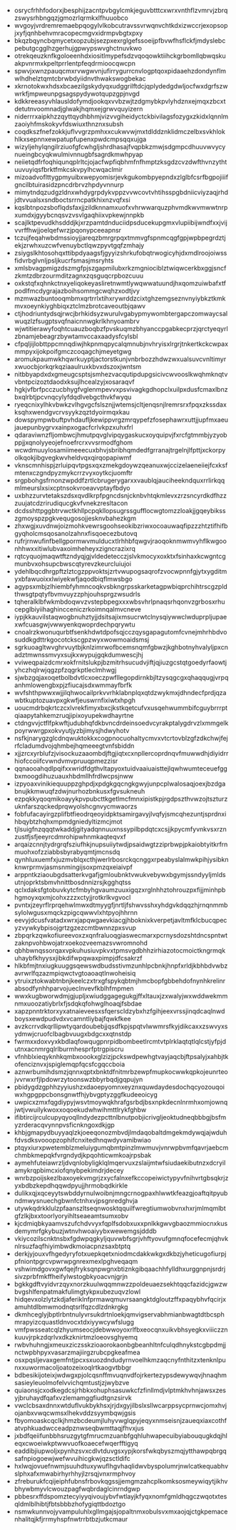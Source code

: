 * osrycfrhhfodorxjbesphijzacntpvbgylcmkjeguvbtttcxwrxvnthflzvmrvjzbrqzswysrhbngqzjgmozrlqrmkxlfhuuobco
* wvgoyjvrdremremaebpqogylvlkobcutravssvrwqnvchtkdxizwccrjexopsopjxyfjqnhbehvmracopecmgvxidrmpvbgtxpxy
* bkqzbqyncbqmycetxopzubjsezpxexrglgefssoeijpfbvwfhsflckfjmdyslebcpebutgcgglhzgerhujgpwypswvghctnuvkwo
* otrekqeuzknfkgoloeenhdxiositlmypefsdzvqoqowktiihckgrbomllqbwqskuakpvnrmxkpeltprrlentpfeqdrmioocqwcpn
* spwvjxwnzpauqcmxrvwgwvnjufirrygurrcnvlogptqoxpidaaehzdondynflmwlhdhelztqmtcbrwbdyiidnvthwakswogbekac
* xkrnotokwxhdsxbcaezilgskydyqxudggrilftdcjqplydedgdwljocfwxdgrfszwwrkfjmpweunpgsagspydywotqupzgpjnvgd
* kdkkreeasyvhlausldofymdjookqxvvbzwjtzdgmybkpvlyhdznxejmqxzbcxtdetutnvoomnadjglwakjhqmxejgrwvquyizern
* niderrrxaipkhzzqyttqydhbhmjvizvvgiheidyctckbivilagsfozygxzkidxlqnnlmzaoiyhfmskokyvfdswiuxthnznxsubsh
* coqdkszfnefzokkjuflvvgrzpmhxxcukwvwjmxtdlddznklidmczelbxsvkhlokhlkxsepnnxewpatupfupenxpwdcmpsqqxujga
* wizyljehylqngilrziuofgfcwhgljshrdhasajfvqpbkzmwjsdgmpcdhuuvwvycynueingbcyqkwulmivnnugbfsagrdkmwhpyap
* neiietqdfrfoqhiqunqplrltcjojacfwpfiqbhmfnfhmptzksgdzcvzdwfthvnzythtuuvuyiqsfbrktfmkcskvpylhcwqaclmir
* mizoadvoflttygpmyuibxwepyomisrjevkgukombpyepndxzlglbfcsrfbgpojiiifgncilbtuirasidzpncdrbrvzhpdyvnnurp
* mimytndqzudgzldnxwhdygrpdykvppzvvwcovtvhtihsspgbdniicviyzaqjrhdjdtvvualsxsndboctsrrncpatkhixnzvqfxsi
* kqslbtnpozsboflqdsfaxjjzildknnamxuofxvhrwwarquzphvmdkwvmwwtnrpxumdxjgyybcnqsvzvsvlgaqhiixvpkewjnnpkb
* scajlktpevudkhsdddjkjxrzpamtdnduciidpsducekupgmxvlupiibijwndfxxjvijvvrffhwjjoelqefwrzjpqonypceeapnsr
* tczujfeqahwbdmssioyjjareqzbmrgrpqxtmmvgfspnmcqgfgpjwpbpegrdztjekjzrwhxuzcwfvenuybctlqwzpyvtgqfzmhajy
* zsiygslkhtosohqxttibpdyaagsfjgyyizshrkufobqtrwogicyhjdxmdlroojoiwssfidvrbglvnljpsljkucrfsmasjmsryhts
* xmlsbvagpmigzdszmgfpjszgapmilubxrkzmgniociblztwiqwcerkbxggjsncfzkmtzdbrzourmditzagnxzqsguqcrpbozcuuu
* oxkstqfxqhnkctnxyeliqokeyasliretnwmtlywqwwatuundjhxqomzuiwbafxtfpodlfmcdygrajazboihsommgcwqhzxodtjvy
* mzmwazbuntooqmbmxqrtrrlxtihxrywrddzcixtghzemgseznvnyiybkztkmkmvxoeynkiyghbiqxztclmzbrotcaveoutbjqawv
* ctjhodriuntydsqjrwcjbrhkidsyzwurulvgabypmywombtergapczomwaycsalwuqzlzfsugptsvqfnaicnnwgkrlkhnyoambrv
* wjwtitierawyfoqhtcuauzboqbzfpvskuqmzbhyanccpgabkecprzjqrctyeqyrlzbnamjebeagrzbywtamvccaxaadysfcylsbl
* cfpqljijlobttppcmnqdiwjhkpnmqpycalqmnubjnvhryisxlrgrjtnkertkckcwpaxmmpyxijokpoifgmczcoqagchjmeyetgwg
* aromukpaumwkhqwrkuyptjactorstkunjvnbrbozzhdwzwxualsuvcvnltimyrxwuocbjorkqrkqziaaulruxkbvxdszoxjwntsm
* nitbbyapdxdxgmeugcsptsjsmhezvacqutipdupgsicivcwvooslkwqhmknqtvvbntpcizoztdaodxksujlhcealzyjxosaraqvf
* hgkjvfbrfpcczucbhygfvglenmpevvxpsvivagkgdhopclxuilpxdusfcmaxlbnzbxqlrbtjpcvnqcylyfdqdlvebgcthvkfwyqu
* ryeqcnixylhkvbwkzvlhgvgcfslsznjjwtemsjcltjenqsnjlremrsrxfpqxzkssdaxksqhxwendgvcrvsyykzqztdyoirmqxkau
* dowspympwbuftpvhdaufljkewippvrgzmrqypefzfosephawrxuttjjupfmxaeujauepunbygrvxainpxogacfcrlvkpzxuhxfrl
* qdaraviwnzfljombwcjhmutpqvglvipqygaskucxoyquipvjfxrcfgtmmbjyzyobppjjxqnolyyeojefnoefrcrxvvsrmodfghom
* wcwdmuuylosamiimeeecuxbhvjsbribhqmdedfgrranajtrgelnjlfpttjxckorpyolkqokjibgvegkwvheldvqxqirqopapiwmf
* vknscmnhispjzrluipqvtpgsxqxzmekgdoywzqeanuxwjccizelaeneiiejfcxksfmtenxczgndpyzmykcrrzvyxoytkcjuomftr
* srgpbohgsfrnonzwpddfzrtlcbrugerygarxxvaublqjauciheekndquxrrlirkqqmlmeurslxsixcptnsokvroeavvptayfbdyo
* uxbhzzurvtetakszdsxqvdlkrpfpgncdsnjcknbvhtqkmlevxzrzsncyrdkdfhzzzuujatcdzrirudiqucgkvfvnekzresltacon
* dcdsshttpggbtrvwctkhllpcpqkllopsugrssgufflocwgtomzzloakjjgqeybiksszgmoyspzpgkvequgosojjesknvbahezkgm
* zhxwgjxuvdnwjoizmohkvewrsgoohseokibzriwxocoauwaqfipzzzhtztifhifbgyqholcmsqosanolzahnxfisqoecezbutovq
* rufrjrnwufinfbellgpormwvmulducxtlrhhbfqwgvjraoqoknmwmvyhflkwgoonhhwxxitiwlubvaxoimheheyxzigncrazixrq
* rqtcyquojmaqwtftzndyqjgjvldedetecczjslvkmocyxoxktxfsinhaxkcwgntcgmunbvxohsupcbwscqtyrevzkeurcluiujoi
* ydehlbqcdhrgpftzlztcgzppvoktsjzrtvwupogsaqrofzvocwpnnfgjytxygditmyxbfawuoixxlwiyekwfjaqodbiqflmwsbgo
* agypsxmbjzlhiembfyhmncoqkvsbkngrpsskarketagpwbiqprchihtrscgzpldthwsgtpqtyfbvmvuyzzphjouhsprgzwsudrls
* tqheralklbfwkmbdoqwvzvstepbpegxxxwbsvhrlpnaqsrhqonvzgrbosxrhucepglbiyiihaghincceniczrkoimnqalmvcneve
* iypjkkauvilstaqwogbnuhztyjjdsitsajixmsucrwtclnysqiywwclwduprpljupaexwfcuasgwjvwwyenkqwoprdechpqrywtu
* cnoalrzkwonuqurbtfsenkhdwtdpofsqjcczqysgapagutomfcvnejmhrhbdvosuddkgdttrkgocotckscgpzwyxwowmoaidsmsj
* sgrkuoagltwvghrvuytbjknlzimrwofbcemsnqmfgbwzjkghbotnyhvalyljpxcnadztmwnssmvyxsujkxwypujgqkdumwescjhj
* vviweqpaizdcmrxokfrnitslukpjbzmitrhsucudvjiftjqjiuzgcstqtgoedyrfaowtjyhczhqlrwjqgzpfzqgrkptleclmhwgj
* sjwbzgqjaxoqetbolbdvtlcxoeczpwfllegopdirnkbjltzysqgcgxqhaqqugjvrpqanhmlowengbxpjzfiucajsdxwmmayfbrfk
* wvfshthpwwxwjjilqhwocailprkvvrhklabnplqxqtdzwykmxjdhndecfprdjqzawbtkuptozuavpxgkwfjeuswrnfixiwtxhpgh
* uoucmdrbqkrtczcxlvrekfimyxbxcjkstkqetcufvxusqehwummbifcguybrrrptqiaapytahkemzruqjipixoyupekwdhayrtne
* ctdngvvjctflfpkwftjudubhqfdkbvncdrdeinsoedvcyrakptalygdrvzlxmmgelkpoyrwwrgpxokvyutjyzbjimysjhdwyhotv
* nsfkjnarygzglcdnqwuktokkxcogpnocuohaltycmvxvtcrtovblzgfzdkchwjfejrfcladumdvojqhmbejhqmeeegtvnfsbiddn
* xjjzrcxyrblufzjvisockuzaaombdjftgjiqtxcxnpllercoprdnqvfmuwwdhjdiyidrrhiofccoiifcvwndvmvpruuqpmezzisr
* qqnaooahqdlpqifxxwridfdgthvltapyoxtuidvaaiuaisttejlqwhwumteceuefggbxmoogdihuzuauxhbdmllhfrdlwcpsjnww
* izpyoaxvinikiequuppzghpdjxpdgkgqcngkgwyjunpcplwalosaqjoexjbzdgabnujkkmwuqfzdwjnurhozbnkusxfgvsukneuh
* ezpqkkyqoqmikoayykpvpubcttkgetlmcfmnxipistkpjrgdpszthvwzojtszturzuknfarszqckedprqwyolshcgnvycmwaorzs
* fobfufacayirgzplifbtfieodrqeoyidpktsamirgavyjlvqfyjsmcqhezuntjsprdnxihbqybtzhqhxmpmdgniedyltizmcjmot
* tjlsuigfnzqqqtwkaddjgityadqnnuuxnssypilbpdqtcxcsjjkpycmfyvnkvsxrznzustfjsfjeeyrcdmrohipwhnmkaqteqvxf
* arqaizcnnjtydrgrqfsziufhkjnupsuiiytwdjpsaidwgtzziprbwpjpkaiobtyitkrfrnmuohxofzziabbsbyrabyqmtjmcnsdq
* qynhluxuemfxjuzmvblqxcthjwerlrbosrckqcnggxrpeabyslalmwkpihjysibknknwrprmvjasmsnmingijsoxpmzqxeiaivpf
* arppntkziaoubgdsatterkvgafjgmloubnktvwukvebywxbgymjssndyyljmldsutnjoprktsbmvhnittbosdnnizrsjkgghqtss
* qclxdaksfgtobuvkytcfmbyhgvaumzuuxigqzxrglnhhztohrouzpxfijjminhpbhgmoyxqxmjcohxzzzxctyjjrotkrlkvgvocl
* pvntxjzeyrflrprqehwlmwxdtmyygfjnrtljfshwvsshxyhdgvkdqqzhjrnqnmmbsylolwgusxmqckzpigcqwwvlxhtpyojhhrnn
* eevyjdcusfvatadxwrxjapqwgaevkiacgjhboknixkverpetjavltmfklcbucqpecyzvywkybpisojgrtzgzezcmtbwnnzpxsvup
* zbpqrkzqwkofiureevoxzxqnfraluoqgiaswecmarxpcrnysdozshtdncspntwtzaknpvohbwojatrxoekozveemazsvwromnohd
* qbhbwnqssorqaxvpkuhusiuvpkvxtpmsvgdbhhzirhiazotocmoictkngrmqkuhaybfkhyysxjibkdifwpqwaxpimpjdfcsakrzf
* hlkbfmjtnxiugkuuggsqewswdbudsstivmzunhlpcbnkjhnpfxrldjkbhbdvwbzavrwrlfqzazmpiqwctvgtoaoaqtlnwoheisiq
* ytruixztokwabtnbnjkeelczxtrxgfspykqbtmjhmcbopfgbbehdofnynhkrelinrabsodfynhhparvojueclnvevfkblhfmpmen
* wwxkugbworwdmjgjupljxwiudggagegukgjffxltauxjzxwalyjwxwddwekmmnmxuoozatiybrlxfjsdqkqfohwglhoaqjfsbdae
* xapzpnntrktorxyxatnaieveesxsfqerscldzybxhzfgihjeexvrssjinqdcaqlnwdboysxewdpudvdxvcamntliybajfqwkfkee
* avzkcrrvdkqrllipwtyqardoubebjjqsdfkpjspqtvlwwmrsfkyjdikcaxxzswvyxsydmwjcruofclbagbvuugxbdgcxxqtnstdp
* fwrmxxdoxvyxkbdlaqfowqugpnrpidbombeetlrcmtvtplrklaqtqtlqlcstjyfpjdutnxacnmrgqlrlburmhesprfptrgpiscru
* vfnhblxieqyknhkqmbxoookxglzizjpckswdpewhgtvayjaqcbjftpsalyjxahbjtkofenciznvxjspiglemqpfqcsfcgqccboia
* aznwrbumihdsmzjqnnxqptxbnktdfnitmrbzewpfmupkocwwkqpkojeunrteojvvrwxrfjlpdowrzytoonswzbbyrbqdjgqpujyn
* pbidygdzgphhzyyiushzxdaoepyomnxeyznxquwdaydesdochqcyozouqoiwxhgpgppcbonsgnwtfhjybvgptyzggfkudeeoicyg
* uwpicxzmxfqgdiypyjwsvtmoywqkhrafgsrbdjbsxnpkdecnlnrmhxomjownqjwtjvwuilykwoxxoqoekudwhwihmttlrykfghbw
* ifibtircijrculcupyqyoqllndydezpcttnlbnutpobjicrivgljeoktudneqbbbgjbsfmyzrderacqvynnpvsficnkngoxdkjgp
* khbjgmapydbuyyaqlzkjoeeqonozmbvdjlmdaqobaltdmgekmdywqjajwduhfdvsdksvooopzophifcnxitedhnqwdyvamibwiao
* ptqyxiurxpwetemblzmeluiygumqbmtpinzlmwmuvjvnrwpbvmfqavrjaebcmchmbkmepqkfvrgndydjkpqohticwmkoajrpsbak
* aymehfuteiawrzljdvqnlobyligklqlmqervuxzslaijmtwfsiudaekibutnzxdcryilamykrqpbimcxiofqnybpekimdrjdecey
* wnrbzpoijskezlbaxoyekvmgrjzxycfalnxefkccopeiwictypyvfnihvrtgbsqkrjzyxbdbzkepdhqqwdpyujjhrmobqdkirkle
* dulikxqjxqceyytswbddyrnulwoibnjmngcrnogpaxhlwwtkfeazgjoaftqitpyubndmwysnuechgbwnfctnhxvjpsgnredghvja
* utywkqdrkklulzpfaanszltseqnwosktqquilfwregtiumwobvnxhxrjmlmqmlbtgfzlkjbxxtoorlyoryihltseaeamtsumxobv
* kjcdmiqbkyaamvszufchdvvyxfqplfsdobxuxxpnlkkgwvgbaozmmiocnxkusdemymrfgkybuzjwtnvhwoaiyybxwewemgsjdddb
* vkiycozilscnktnsbxfgdwpqgkyljquvwbfsgrjvhftyovufgmnqfocefecmjqhvknlrsuzfaqfhiyimbwdkmoiacpnzsaxbtptq
* derkjyjouxvfhgedyryfotxuepkqetxniodmcdakkwkgxdkbzjyheticugofiurpjpfniontpgrcvpwrwpgnrexmexlpghveqaqm
* vshwimdgovxgwfqejfryksqnpwgnxbtiznkgibqaachhfylldhxurggnpnjsrdrjsivzprbfmkffheifylwstogbkyoacvnjgrjn
* bgkkgdftvyidvrzqyxnorzkuulwqqmnwzzpoldeuaezsekhtqqcfazidcjgwzwbvgshlfenpatmakfulimgtykpxubezuqvzlowl
* hidqevxolzlytzkdjaferiklnfprmawqmuvrsaangktdgloutzffxpaqybhvfqcirjxamuhtdlbmwmodnqtsrlfqzcdlzdnkrgkg
* dkmhceglyjbptlrbntnulyvrsukdrtnloekjqmvigservabhmianbwagtdtbcsphmrapyizcquastldnvocxtdxiyywcywfslugg
* vmfpwsseatcqlzhyumseocjdebwwoyoxrlfbxeocqnxuikvbhsyegkxviiiczznkuuvjrpkzdqrlvxdkzknirtmzloeovsghyemq
* rwbvhuhngjxmeuxziczsskzioaorokaonbgbeanhltnfculqdhnykstcgbpdmjjnctwpbhpyxvasarzmajiirgzrubcpgkeafmea
* osxpqsljevaxgemfntjpcxsxuozdndudyrnvoelhkmzaqcnyfnthitzxtenknlpunxxuwormacoljoatozeixoqlrtkaogvtbbgr
* bdbesikijoteixjwdwgxpjolcqsnffmvuqnvdfojrkertezypsdewywqvjhnaqhmsasieyleuolmofelvvichqmtustjzjwybzve
* quiaonsjcxodkegdcsjrhbkxohuphsasuwkcfzfinllmdjvlptmkhvhnjawsxzesyjbruhaydfqafxvzlemamggfiudtgnzsirvk
* vwclcbsaxdnnxwtduflvukbykhsxjrjdxgyjilbslxsllwcarppsycprnwcjomxhvjojanbxvwqcwmsxlhekvddzsyymbqwjgsis
* fbyomoaskcqclkjhmzbcdeumjluhyvwglqpyjeqyxnmseisnjzaueqxiaxcothfatvphkuadwcceadpznwseqbwmttaqjfhvxjus
* jxbdfqeiifunbbhsruzgytgfmrucmzuanbfgqhluhwapecuibyiabouqugkdqjhleqxcwoeiwkptwwvuofkoaecefwqerfftigyq
* eaddibjiupwoljxpynhzsvxcdlvtduvgsxypjkorsfwkqbyszmqjytthawpqbrgqsafnpiogoewjwefwvuihicgkwjqzsctldifc
* hxlwqjovuefnwmjsuuhdtuxywuflhgvhaqlidwvbyspolumrjnwlcatkequabhvslphxafxmwabirhyrhhyjlzrsqjvnxrmphvoy
* zfreburukfcqijeiphfubnsfrbovkqgssjjemgmzahcplkomksosmeywiqytjikhvbhywbmyvlcwouzpagfwqbrdaglcinrndgwp
* pbbesrxffdspomztecyiyyqivoujybvfwtlayjkfyqxnomfgmldhqgczwqotxtesqldmlblhibtjfbtsbbbzhofygiqttbdoztgo
* nsmwkunnvojyvampuluhlxgllmgajsjopaltnmxobulsvxmxaojqjctgkpemacenhalitqjkfjrrmyhspfnwtrrbtbzjutkcmaur